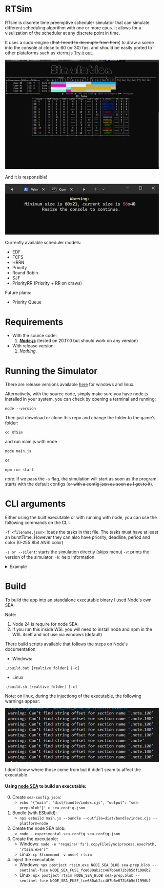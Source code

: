 # RTSim

RTsim is discrete time preemptive scheduler simulator that can simulate different scheduling algorithm with one or more cpus. It allows for a visulization of the scheduler at any discrete point in time.

It uses a sudo-engine (~~that I need to decouple from here~~) to draw a scene into the console at close to 60 (or 30) fps. and should be easily ported to other plataforms such as xterm.js [Try it out](consoleadventure.com/rtsim "RTsim using xterm.js").

![1748068650195](image/Readme/1748068650195.png)

And it is responsible!

![1748069926791](image/Readme/1748069926791.png)

Currently available scheduler models:

* EDF
* FCFS
* HRRN
* Priority
* Round Robin
* SJF
* PriorityRR (Priority + RR on draws)

Future plans:

* Priority Queue

# Requirements

* With the source code:
  1. ***[Node.js](https://nodejs.org/pt)*** (tested on 20.17.0 but should work on any version)
* With release version:
  1. *Nothing.*

# Running the Simulator

There are release versions available [here](/released "Release binaries") for windows and linux.

Alternatively, with the source code, simply make sure you have node.js installed in your system, you can check by opening a terminal and running:

```shell
node --version
```

Then just download or clone this repo and change the folder to the game's folder:

```shell
cd RTSim
```

and run main.js with node

```shell
node main.js
```

or

```shell
npm run start
```

*note:* if we pass the `-s` flag, the simulation will start as soon as the program starts with the default configs (~~or with a config json as soon as I get to it~~).

# CLI arguments

Either using the built executable or with running with node, you can use the following commands on the CLI:

`-f <filename.json>`: loads the tasks in that file. The tasks must have at least an burstTime. However they can also have priority, deadline, period and color (0-255 8bit ANSI color)


`-s or --silent`: starts the simulation directly (skips menu)
`-v`: prints the version of the simulator.
`-h`: help information.

<details>
<summary>Example</summary>
  
```js
[
  {
    "burstTime": 5,
    "priority": 7,
    "deadline": 10,
    "pinToCore": null,
    "period": 10,
    "color": 45
  },
  {
    "burstTime": 3,
    "priority": 5,
    "deadline": 8,
    "pinToCore": null,
    "period": 8,
    "color": 255
  }
 
]
```

</details>


# Build

To build the app into an standalone executable binary I used Node's own SEA.

Note:

1. Node 24 is require for node SEA.
2. If you run this inside WSL you will need to install node and npm in the WSL itself and not use via windows (default)

There build scripts available that follows the steps on Node's documentation.

* Windows:

```shell
./build.bat [realtive folder] [-c]
```

* Linux

```shell
./build.sh [realtive folder] [-c]
```

Note: on linux, during the injectiong of the executable, the following warnings appear:

![1746375077163](image/Readme/1746375077163.png)

I don't know where those come from but
it didn't seam to affect the executable .

#### Using [node SEA](https://nodejs.org/api/single-executable-applications.html) to build an executable:

0. Create `sea-config.json`:
   * ``echo '{"main": "dist/bundle/index.cjs", "output": "sea-prep.blob"}' > sea-config.json``
1. Bundle (with ESbuild):
   * ``npx esbuild main.js --bundle --outfile=dist/bundle/index.cjs --platform=node``
2. Create the node SEA blob:
   * ``node --experimental-sea-config sea-config.json``
3. Create the executable:
   * Windows: ``node -e "require('fs').copyFileSync(process.execPath, 'rtsim.exe')"``
   * Linux: ``cp $(command -v node) rtsim``
4. Inject the executable:
   * Windows: ``npx postject rtsim.exe NODE_SEA_BLOB sea-prep.blob --sentinel-fuse NODE_SEA_FUSE_fce680ab2cc467b6e072b8b5df1996b2``
   * Linux: ``npx postject rtsim NODE_SEA_BLOB sea-prep.blob --sentinel-fuse NODE_SEA_FUSE_fce680ab2cc467b6e072b8b5df1996b2 ``
